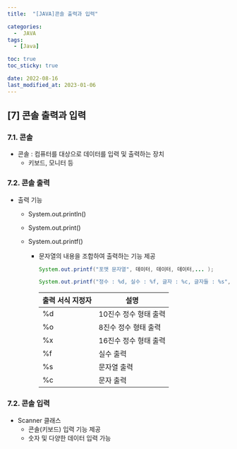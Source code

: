 ```yaml
---
title:  "[JAVA]콘솔 출력과 입력" 

categories:
  -  JAVA
tags:
  - [Java]

toc: true
toc_sticky: true

date: 2022-08-16
last_modified_at: 2023-01-06
---
```

[7] 콘솔 출력과 입력
----
### 7.1. 콘솔
- 콘솔 : 컴퓨터를 대상으로 데이터를 입력 및 출력하는 장치
    - 키보드, 모니터 등

### 7.2. 콘솔 출력
- 출력 기능
    - System.out.println()
    - System.out.print()
    - System.out.printf() 
        
        - 문자열의 내용을 조합하여 출력하는 기능 제공 
            ```java
            System.out.printf("포맷 문자열", 데이터, 데이터, 데이터,... );

            System.out.printf("정수 : %d, 실수 : %f, 글자 : %c, 글자들 : %s", 10, 3.14, 'A', "이순신");
            ```

            |출력 서식 지정자 |설명|
            |---|---|
            |%d|10진수 정수 형태 출력|
            |%o|8진수 정수 형태 출력|
            |%x|16진수 정수 형태 출력|
            |%f|실수 출력|
            |%s|문자열 출력|
            |%c|문자 출력 |

### 7.2. 콘솔 입력
- Scanner 클래스 
    - 콘솔(키보드) 입력 기능 제공 
    - 숫자 및 다양한 데이터 입력 가능
